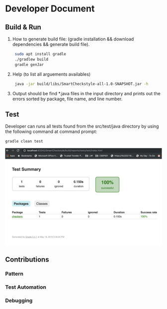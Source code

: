 # Developer Document

## Build & Run

1. How to generate build file:
   (gradle installation && download dependencies && generate build file).
   ```bash
    sudo apt install gradle 
    ./gradlew build
    gradle genJar
   ```

2. Help (to list all arguements availables)
   ```bash
    java -jar build/libs/SmartCheckstyle-all-1.0-SNAPSHOT.jar -h
   ```

3. Output should be find *.java files in the input directory and prints out the errors sorted by package, file name, and line number.

## Test

Developer can runs all tests found from the src/test/java directory by using the following command at command prompt:

```bash 
gradle clean test
```

![](test_summary.png)

## Contributions

### Pattern

### Test Automation

### Debugging